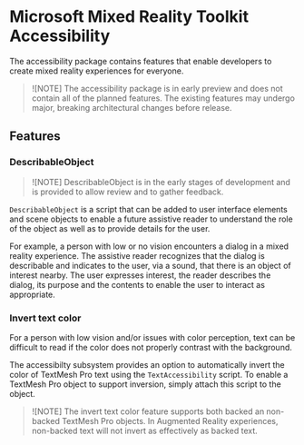 # Microsoft Mixed Reality Toolkit Accessibility

The accessibility package contains features that enable developers to create mixed reality experiences for everyone. 

>![NOTE]
>The accessibility package is in early preview and does not contain all of the planned features. The existing features
>may undergo major, breaking architectural changes before release.

## Features

### DescribableObject

>![NOTE]
>DescribableObject is in the early stages of development and is provided to allow review and to gather feedback.

`DescribableObject` is a script that can be added to user interface elements and scene objects to enable a future assistive reader
to understand the role of the object as well as to provide details for the user.

For example, a person with low or no vision encounters a dialog in a mixed reality experience. The assistive reader recognizes that
the dialog is describable and indicates to the user, via a sound, that there is an object of interest nearby. The user expresses interest, the reader describes the dialog, its purpose and the contents to enable the user to interact as appropriate.

### Invert text color

For a person with low vision and/or issues with color perception, text can be difficult to read if the color does not properly contrast with the background.

The accessibilty subsystem provides an option to automatically invert the color of TextMesh Pro text using the `TextAccessibility` script. To enable a TextMesh Pro object to support inversion, simply attach this script to the object.

>![NOTE]
>The invert text color feature supports both backed an non-backed TextMesh Pro objects. In Augmented Reality experiences, non-backed text will not invert as effectively as backed text.
 